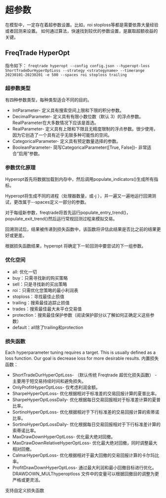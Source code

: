 # 超参数
在模型中，一定存在着超参数设置。比如，roi stoploss等都是需要依靠大量经验或者回测来设置。
如何通过算法，快速找到较优的参数设置，是赢取超额收益的关键。

## FreqTrade HyperOpt
指令如下：
`freqtrade hyperopt --config config.json --hyperopt-loss ShortTradeDurHyperOptLoss --strategy <strategyname> --timerange 20230101-20230201 -e 500 --spaces roi stoploss trailing`

### 超参数类型
有四种参数类型，每种类型适合不同的目的。
- IntParameter- 定义具有搜索空间上限和下限的积分参数。
- DecimalParameter- 定义具有有限小数位数（默认 3）的浮点参数。RealParameter在大多数情况下应该是首选。
- RealParameter- 定义具有上限和下限且无精度限制的浮点参数。很少使用，因为它创造了一个具有近乎无限多种可能性的空间。
- CategoricalParameter- 定义具有预定数量选择的参数。
- BooleanParameter- 简写CategoricalParameter([True, False])- 非常适合“启用”参数。

### 参数优化原理
Hyperopt首先将数据加载到内存中，然后调用populate_indicators()生成所有指标。

Hyperopt将生成不同的进程（处理器数量，或-j <n>），并一遍又一遍地运行回溯测试，更改属于--spaces定义一部分的参数。

对于每组新参数，freqtrade将首先运行populate_entry_trend()，populate_exit_trend()然后运行常规回测过程来模拟交易。

回溯测试后，结果被传递到损失函数中，该函数将评估此结果是否比之前的结果更好或更差。

根据损失函数结果，hyperopt 将确定下一轮回测中要尝试的下一组参数。


### 优化空间
- all: 优化一切
- buy：只需寻找新的购买策略
- sell：只是寻找新的买出策略
- roi：只需优化您策略的最小利润表
- stoploss：寻找最佳止损值
- trailing：搜索最佳追踪止损值
- trades：搜索最佳最大未平仓交易值
- protection：搜索最佳保护参数（阅读保护部分以了解如何正确定义这些参数）
- default：all除了trailing和protection


### 损失函数
Each hyperparameter tuning requires a target.
This is usually defined as a loss function.
Our goal is decrease loss for more desirable results.
内置损失函数：

- ShortTradeDurHyperOptLoss- （默认传统 Freqtrade 超优化损失函数） - 主要用于短交易持续时间和避免损失。
- OnlyProfitHyperOptLoss- 仅考虑利润金额。
- SharpeHyperOptLoss- 优化根据相对于标准差的交易回报计算的夏普比率。
- SharpeHyperOptLossDaily- 优化根据每日交易回报相对于标准差计算的夏普比率。
- SortinoHyperOptLoss- 优化根据相对于下行标准差的交易回报计算的索蒂诺比率。
- SortinoHyperOptLossDaily- 优化根据每日交易回报相对于下行标准差计算的索蒂诺比率。
- MaxDrawDownHyperOptLoss- 优化最大绝对回撤。
- MaxDrawDownRelativeHyperOptLoss- 优化最大绝对回撤，同时调整最大相对回撤。
- CalmarHyperOptLoss- 优化根据相对于最大回撤的交易回报计算的卡尔玛比率。
- ProfitDrawDownHyperOptLoss- 通过最大利润和最小回撤目标进行优化。DRAWDOWN_MULThyperoptloss 文件中的变量可以根据回撤目的调整为更严格或更灵活。

支持自定义损失函数